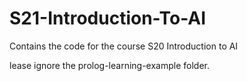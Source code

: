 # S21-Introduction-To-AI
Contains the code for the course S20 Introduction to AI

lease ignore the prolog-learning-example folder.
